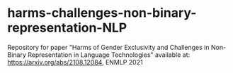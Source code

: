 # harms-challenges-non-binary-representation-NLP
Repository for paper "Harms of Gender Exclusivity and Challenges in Non-Binary Representation in Language Technologies" available at: https://arxiv.org/abs/2108.12084,
ENMLP 2021
